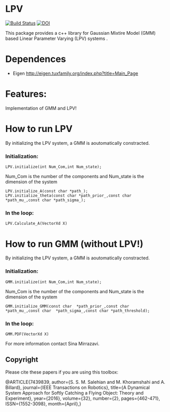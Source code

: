 # LPV
[![Build Status](https://travis-ci.org/sinamr66/LPV.svg?branch=master)](https://travis-ci.org/sinamr66/LPV) [![DOI](https://zenodo.org/badge/97956089.svg)](https://zenodo.org/badge/latestdoi/97956089)

This package provides a c++ library for Gaussian Mixtire Model (GMM) based Linear Parameter Varying (LPV) systems . 


# Dependences 

- Eigen http://eigen.tuxfamily.org/index.php?title=Main_Page


# Features:

Implementation of GMM and LPV!




# How to run LPV

By initializing the LPV system, a GMM is aoutomatically constracted.

### Initialization:
```
LPV.initialize(int Num_Com,int Num_state);
```
Num_Com is the number of the components and 
Num_state is the dimension of the system
```
LPV.initialize_A(const char *path_);
LPV.initialize_theta(const char *path_prior_,const char *path_mu_,const char *path_sigma_);
```

### In the loop:
```
LPV.Calculate_A(VectorXd X)
```

# How to run GMM (without LPV!)

By initializing the LPV system, a GMM is aoutomatically constracted.

### Initialization:
```
GMM.initialize(int Num_Com,int Num_state);
```
Num_Com is the number of the components and 
Num_state is the dimension of the system
```
GMM.initialize_GMM(const char  *path_prior_,const char  *path_mu_,const char  *path_sigma_,const char *path_threshold);
```

### In the loop:
```
GMM.PDF(VectorXd X)
```
For more information contact Sina Mirrazavi. 
## Copyright
Please cite these papers if you are using this toolbox:

@ARTICLE{7439839,
author={S. S. M. Salehian and M. Khoramshahi and A. Billard},
journal={IEEE Transactions on Robotics},
title={A Dynamical System Approach for Softly Catching a Flying Object: Theory and Experiment},
year={2016},
volume={32},
number={2},
pages={462-471},
ISSN={1552-3098},
month={April},}
